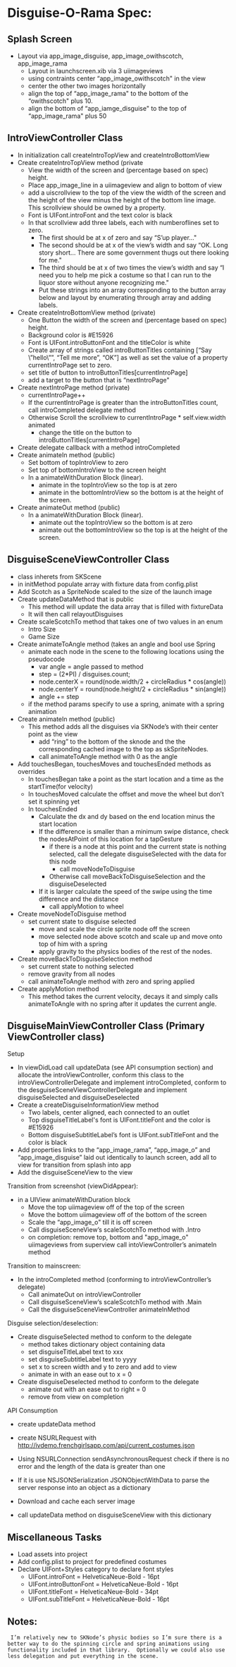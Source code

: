 # Disguise-O-Rama Spec:

## Splash Screen

- Layout via app_image_disguise, app_image_owithscotch, app_image_rama
    - Layout in launchscreen.xib via 3 uiimageviews
    - using contraints center “app_image_owithscotch" in the view
    - center the other two images horizontally
    - align the top of “app_image_rama" to the bottom of the “owithscotch" plus 10.
    - align the bottom of “app_iamge_disguise" to the top of “app_image_rama" plus 50

## IntroViewController Class

- In initialization call createIntroTopView and createIntroBottomView
- Create createIntroTopView method (private
    - View the width of the screen and (percentage based on spec) height.
    - Place app_image_line in a uiimageview and align to bottom of view
    - add a uiscrollview to the top of the view the width of the screen and the height of the view minus the height of the bottom line image.  This scrollview should be owned by a property.
    - Font is UIFont.introFont and the text color is black
    - In that scrollview add three labels, each with numberoflines set to zero.
        - The first should be at x of zero and say “S’up player…"
        - The second should be at x of the view’s width and say “OK. Long story short… There are some government thugs out there looking for me."
        - The third should be at x of two times the view’s width and say “I need you to help me pick a costume so that I can run to the liquor store without anyone recognizing me."
        - Put these strings into an array corresponding to the button array below and layout by enumerating through array and adding labels.
- Create createIntroBottomView method (private)
    - One Button the width of the screen and (percentage based on spec) height.
    - Background color is #E15926
    - Font is UIFont.introButtonFont and the titleColor is white
    - Create array of strings called introButtonTitles containing [“Say \”hello\””, “Tell me more”, “OK”] as well as set the value of a property currentIntroPage set to zero.
    - set title of button to introButtonTitles[currentIntroPage]
    - add a target to the button that is “nextIntroPage"
- Create nextIntroPage method (private)
    - currentIntroPage++
    - If the currentIntroPage is greater than the introButtonTitles count, call introCompleted delegate method
    - Otherwise Scroll the scrollview to currentIntroPage * self.view.width animated
        - change the title on the button to introButtonTitles[currentIntroPage]
- Create delegate callback with a method introCompleted
- Create animateIn method (public)
    - Set bottom of topIntroView to zero
    - Set top of bottomIntroView to the screen height
    - In a animateWithDuration Block (linear).
        - animate in the topIntroView so the top is at zero
        - animate in the bottomIntroView so the bottom is at the height of the screen.
- Create animateOut method (public)
    - In a animateWithDuration Block (linear).
        - animate out the topIntroView so the bottom is at zero
        - animate out the bottomIntroView so the top is at the height of the screen.

## DisguiseSceneViewController Class

- class inherets from SKScene
- in initMethod populate array with fixture data from config.plist
- Add Scotch as a SpriteNode scaled to the size of the launch image
- Create updateDataMethod that is public
    - This method will update the data array that is filled with fixtureData
    - It will then call relayoutDisguises
- Create scaleScotchTo method that takes one of two values in an enum
    - Intro Size
    - Game Size
- Create animateToAngle method (takes an angle and bool use Spring
    - animate each node in the scene to the following locations using the pseudocode
        - var angle = angle passed to method
        - step = (2*PI) / disguises.count;
        - node.centerX = round(node.width/2 + circleRadius * cos(angle))
        - node.centerY = round(node.height/2 + circleRadius * sin(angle))
        - angle += step
    - if the method params specify to use a spring, animate with a spring animation
- Create animateIn method (public)
    - This method adds all the disguises via SKNode’s with their center point as the view
        - add “ring” to the bottom of the sknode and the the corresponding cached image to the top as skSpriteNodes.
        - call animateToAngle method with 0 as the angle
- Add touchesBegan, touchesMoves and touchesEnded methods as overrides
    - In touchesBegan take a point as the start location and a time as the startTime(for velocity)
    - In touchesMoved calculate the offset and move the wheel but don’t set it spinning yet
    - In touchesEnded
        - Calculate the dx and dy based on the end location minus the start location
        - If the difference is smaller than a minimum swipe distance, check the nodesAtPoint of this location for a tapGesture
            - if there is a node at this point and the current state is nothing selected, call the delegate disguiseSelected with the data for this node
                - call moveNodeToDisguise
            - Otherwise call moveBackToDisguiseSelection and the disguiseDeselected
        - If it is larger calculate the speed of the swipe using the time difference and the distance
            - call applyMotion to wheel
- Create moveNodeToDisguise method
    - set current state to disguise selected
        - move and scale the circle sprite node off the screen
        - move selected node above scotch and scale up and move onto top of him with a spring
        - apply gravity to the physics bodies of the rest of the nodes.
- Create moveBackToDisguiseSelection method
    - set current state to nothing selected
    - remove gravity from all nodes
    - call animateToAngle method with zero and spring applied
- Create applyMotion method
    - This method takes the current velocity, decays it and simply calls animateToAngle with no spring after it updates the current angle.

## DisguiseMainViewController Class (Primary ViewController class)

Setup

- In viewDidLoad call updateData (see API consumption section) and allocate the introViewController, conform this class to the introViewControllerDelegate and implement introCompleted, conform to the desguiseSceneViewControllerDelegate and implement disguiseSelected and disguiseDeselected
- Create a createDisguiseInformationView method
    - Two labels, center aligned, each connected to an outlet
    - Top disguiseTitleLabel's font is UIFont.titleFont and the color is #E15926
    - Bottom disguiseSubtitleLabel’s font is UIFont.subTitleFont and the color is black
- Add properties links to the “app_image_rama”, “app_image_o” and “app_image_disguise” laid out identically to launch screen, add all to view for transition from splash into app
- Add the disguiseSceneView to the view

Transition from screenshot (viewDidAppear):

- in a UIView animateWithDuration block
    - Move the top uiimageview off of the top of the screen
    - Move the bottom uiimageview off of the bottom of the screen
    - Scale the “app_image_o" till it is off screen
    - Call disguiseSceneView’s scaleScotchTo method with .Intro
    - on completion: remove top, bottom and "app_image_o" uiimageviews from superview call intoViewController’s  animateIn method

Transition to mainscreen:

- In the introCompleted method (conforming to introViewController’s delegate)
    - Call animateOut on introViewController
    - Call disguiseSceneView’s scaleScotchTo method with .Main
    - Call the disguiseSceneViewController animateInMethod

Disguise selection/deselection:

- Create disguiseSelected method to conform to the delegate
    - method takes dictionary object containing data
    - set disguiseTitleLabel text to xxx
    - set disguiseSubtitleLabel text to yyyy
    - set x to screen width and y to zero and add to view
    - animate in with an ease out to x = 0
- Create disguiseDeselected method to conform to the delegate
    - animate out with an ease out to right = 0
    - remove from view on completion

API Consumption

- create updateData method
- create NSURLRequest with http://ivdemo.frenchgirlsapp.com/api/current_costumes.json

- Using NSURLConnection sendAsynchronousRequest check if there is no error and the length of the data is greater than one
- If it is use NSJSONSerialization JSONObjectWithData to parse the server response into an object as a dictionary
- Download and cache each server image
- call updateData method on disguiseSceneView with this dictionary

## Miscellaneous Tasks

- Load assets into project
- Add config.plist to project for predefined costumes
- Declare UIFont+Styles category to declare font styles
    - UIFont.introFont = HelveticaNeue-Bold - 16pt
    - UIFont.introButtonFont = HelveticaNeue-Bold - 16pt
    - UIFont.titleFont = HelveticaNeue-Bold - 34pt
    - UIFont.subTitleFont = HelveticaNeue-Bold - 16pt

## Notes:
     I’m relatively new to SKNode’s physic bodies so I’m sure there is a better way to do the spinning circle and spring animations using functionality included in that library.  Optionally we could also use less delegation and put everything in the scene.